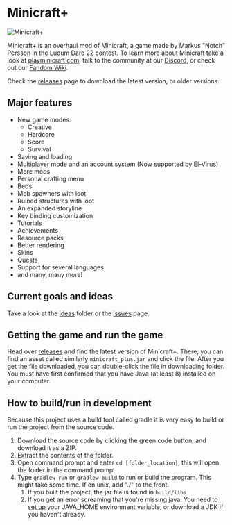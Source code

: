 # Minicraft+
![Minicraft+](https://user-images.githubusercontent.com/37084190/138313821-75ac3112-7044-45c1-bdbb-d89f2333c2c0.png)

Minicraft+ is an overhaul mod of Minicraft, a game made by Markus "Notch" Persson in the Ludum Dare 22 contest. To learn more about Minicraft take a look at [playminicraft.com](https://www.playminicraft.com), talk to the community at our [Discord](https://discord.me/minicraft), or check out our [Fandom Wiki](https://minicraft.fandom.com/wiki/Minicraft_Wiki).

Check the [releases](https://github.com/minicraftplus/minicraft-plus-revived/releases) page to download the latest version, or older versions.

## Major features
* New game modes:
  * Creative
  * Hardcore
  * Score
  * Survival
* Saving and loading
* Multiplayer mode and an account system (Now supported by [El-Virus](https://www.github.com/ElVir-Software/minicraft-plus-online))
* More mobs
* Personal crafting menu
* Beds
* Mob spawners with loot
* Ruined structures with loot
* An expanded storyline
* Key binding customization
* Tutorials
* Achievements
* Resource packs
* Better rendering
* Skins
* Quests
* Support for several languages
* and many, many more!

## Current goals and ideas
Take a look at the [ideas](ideas/) folder or the [issues](https://github.com/minicraftplus/minicraft-plus-revived/issues) page.

## Getting the game and run the game
Head over [releases](https://github.com/minicraftplus/minicraft-plus-revived/releases) and find the latest version of Minicraft+.
There, you can find an asset called similarly `minicraft_plus.jar` and click the file. After you get the file downloaded, you can double-click the file in downloading folder.
You must have first confirmed that you have Java (at least 8) installed on your computer.

## How to build/run in development
Because this project uses a build tool called gradle it is very easy to build or run the project from the source code.

1. Download the source code by clicking the green code button, and download it as a ZIP.
2. Extract the contents of the folder.
3. Open command prompt and enter `cd [folder_location]`, this will open the folder in the command prompt.
4. Type `gradlew run` or `gradlew build` to run or build the program. This might take some time. If on unix, add "./" to the front.
   1. If you built the project, the jar file is found in `build/libs`
   2. If you get an error screaming that you're missing java. You need to [set up](https://confluence.atlassian.com/doc/setting-the-java_home-variable-in-windows-8895.html) your JAVA_HOME environment variable, or download a JDK if you haven't already.
